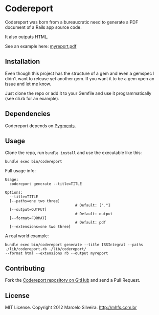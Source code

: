 # Codereport

Codereport was born from a bureaucratic need to generate a PDF document
of a Rails app source code.

It also outputs HTML.

See an example here: [myreport.pdf](http://f.cl.ly/items/0D3k2L3y433e0m2I2b3V/myreport.pdf)

## Installation

Even though this project has the structure of a gem and even a gemspec I
didn't want to release yet another gem. If you want it to be a gem open an
issue and let me know.

Just clone the repo or add it to your Gemfile and use it
programmatically (see cli.rb for an example).

## Dependencies

Codereport depends on [Pygments](http://pygments.org/docs/installation/).

## Usage

Clone the repo, run `bundle install` and use the executable like this:

```
bundle exec bin/codereport
```

Full usage info:

```
Usage:
  codereport generate --title=TITLE

Options:
  --title=TITLE
  [--paths=one two three]
                                # Default: ["."]
  [--output=OUTPUT]
                                # Default: output
  [--format=FORMAT]
                                # Default: pdf
  [--extensions=one two three]
```

A real world example:

```
bundle exec bin/codereport generate --title ISSIntegral --paths ./lib/codereport.rb ./lib/codereport/
--format html --extensions rb --output myreport
```

## Contributing

Fork the [Codereport repository on GitHub](https://github.com/mhfs/codereport)
and send a Pull Request.

## License

MIT License. Copyright 2012 Marcelo Silveira. http://mhfs.com.br

